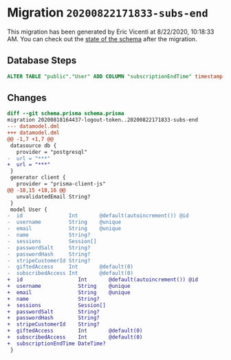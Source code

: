 # Migration `20200822171833-subs-end`

This migration has been generated by Eric Vicenti at 8/22/2020, 10:18:33 AM.
You can check out the [state of the schema](./schema.prisma) after the migration.

## Database Steps

```sql
ALTER TABLE "public"."User" ADD COLUMN "subscriptionEndTime" timestamp(3)   ;
```

## Changes

```diff
diff --git schema.prisma schema.prisma
migration 20200818164437-logout-token..20200822171833-subs-end
--- datamodel.dml
+++ datamodel.dml
@@ -1,7 +1,7 @@
 datasource db {
   provider = "postgresql"
-  url = "***"
+  url = "***"
 }
 generator client {
   provider = "prisma-client-js"
@@ -18,15 +18,16 @@
   unvalidatedEmail String?
 }
 model User {
-  id               Int       @default(autoincrement()) @id
-  username         String    @unique
-  email            String    @unique
-  name             String?
-  sessions         Session[]
-  passwordSalt     String?
-  passwordHash     String?
-  stripeCustomerId String?
-  giftedAccess     Int       @default(0)
-  subscribedAccess Int       @default(0)
+  id                  Int       @default(autoincrement()) @id
+  username            String    @unique
+  email               String    @unique
+  name                String?
+  sessions            Session[]
+  passwordSalt        String?
+  passwordHash        String?
+  stripeCustomerId    String?
+  giftedAccess        Int       @default(0)
+  subscribedAccess    Int       @default(0)
+  subscriptionEndTime DateTime?
 }
```


